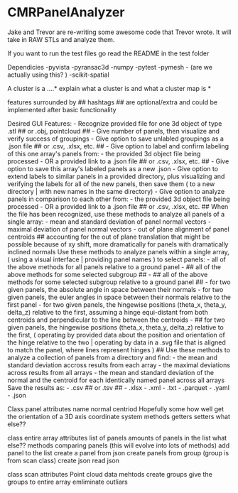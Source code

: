 
# CMRPanelAnalyzer
Jake and Trevor are re-writing some awesome code that Trevor wrote. It will take in RAW STLs and analyze them.

If you want to run the test files go read the README in the test folder

Dependicies 
    -pyvista
    -pyransac3d
    -numpy
    -pytest
    -pymesh - (are we actually using this? )
    -scikit-spatial

A cluster is a ....* explain what a cluster is and what a cluster map is *

features surrounded by ## hashtags ## are optional/extra and could be implemented after basic functionality

Desired GUI Features:
    - Recognize provided file for one 3d object of type .stl ## or .obj, pointcloud ##
    - Give number of panels, then visualize and verify success of groupings
    - Give option to save unlabled groupings as a .json file ## or .csv, .xlsx, etc. ##
    - Give option to label and confirm labeling of this one array's panels from:
        - the provided 3d object file being processed
        - OR a provided link to a .json file ## or .csv, .xlsx, etc. ##
    - Give option to save this array's labeled panels as a new .json
    - Give option to extend labels to similar panels in a provided directory,
        plus visualizing and verifying the labels for all of the new panels,
        then save them ( to a new directory | with new names in the same directory)
    - Give option to analyze panels in comparison to each other from:
        - the provided 3d object file being processed
        - OR a provided link to a .json file ## or .csv, .xlsx, etc. ##
        When the file has been recognized, use these methods to analyze all panels of a single array:
        - mean and standard deviation of panel normal vectors
        - maximal deviation of panel normal vectors
        - out of plane alignment of panel centroids ## accounting for the out of plane translation that
            might be possible because of xy shift, more dramatically for panels with dramatically inclined normals
        Use these methods to analyze panels within a single array, ( using a visual interface | providing panel names ) to select panels:
        - all of the above methods for all panels relative to a ground panel
        - ## all of the above methods for some selected subgroup ##
        - ## all of the above methods for some selected subgroup relative to a ground panel ##
        - for two given panels, the absolute angle in space between their normals 
        - for two given panels, the euler angles in space between their normals relative to the first panel
        - for two given panels, the hingewise positions (theta_x, theta_y, delta_z) relative to the first,
            assuming a hinge equi-distant from both centroids and perpendicular to the line between the centroids
        - ## for two given panels, the hingewise positions (theta_x, theta_y, delta_z) relative to the first,
            ( operating by provided data about the position and orientation of the hinge relative to the two
            | operating by data in a .svg file that is aligned to match the panel, where lines represent hinges ) ##
        Use these methods to analyze a collection of panels from a directory and find:
        - the mean and standard deviation accross results from each array
        - the maximal deviations across results from all arrays
        - the mean and standard deviation of the normal and the centroid for each identically named panel across all arrays
        Save the results as:
        - .csv ## or .tsv ##
        - .xlsx
        - .xml
        - .txt
        - .parquet
        - .yaml
        - .json


Class panel
    attributes
        name
        normal
        centriod
        Hopefully some how well get the orientation of a 3D axis coordinate system
    methods
        getters
        setters
        what else??

class entire array
    attributes
        list of panels
        amounts of panels in the list
        what else??
    methods
        comparing panels (this will evolve into lots of methods)
        add panel to the list
        create a panel from json
        create panels from group (group is from scan class)
        create json
        read json

class scan 
    attributes
        Point cloud data
    mehtods
        create groups
        give the groups to entire array
        emliminate outliars


